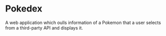 # Pokedex
A web application which oulls information of a Pokemon that a user selects from a third-party API and displays it.
